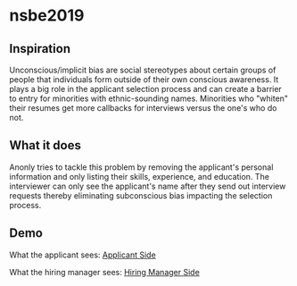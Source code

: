 # nsbe2019

## Inspiration

Unconscious/implicit bias are social stereotypes about certain groups of people that individuals form outside of their own conscious awareness. It plays a big role in the applicant selection process and can create a barrier to entry for minorities with ethnic-sounding names. Minorities who "whiten" their resumes get more callbacks for interviews versus the one's who do not.

## What it does

Anonly tries to tackle this problem by removing the applicant's personal information and only listing their skills, experience, and education. The interviewer can only see the applicant's name after they send out interview requests thereby eliminating subconscious bias impacting the selection process.

## Demo

What the applicant sees: [Applicant Side](https://anomly-f6630.firebaseapp.com/)

What the hiring manager sees: [Hiring Manager Side](https://anomly-f6630.firebaseapp.com/hiring)
